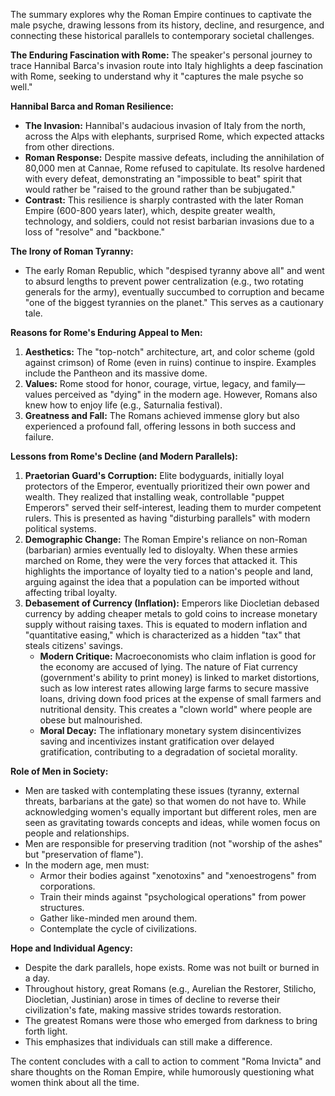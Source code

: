 The summary explores why the Roman Empire continues to captivate the male psyche, drawing lessons from its history, decline, and resurgence, and connecting these historical parallels to contemporary societal challenges.

**The Enduring Fascination with Rome:**
The speaker's personal journey to trace Hannibal Barca's invasion route into Italy highlights a deep fascination with Rome, seeking to understand why it "captures the male psyche so well."

**Hannibal Barca and Roman Resilience:**
*   **The Invasion:** Hannibal's audacious invasion of Italy from the north, across the Alps with elephants, surprised Rome, which expected attacks from other directions.
*   **Roman Response:** Despite massive defeats, including the annihilation of 80,000 men at Cannae, Rome refused to capitulate. Its resolve hardened with every defeat, demonstrating an "impossible to beat" spirit that would rather be "raised to the ground rather than be subjugated."
*   **Contrast:** This resilience is sharply contrasted with the later Roman Empire (600-800 years later), which, despite greater wealth, technology, and soldiers, could not resist barbarian invasions due to a loss of "resolve" and "backbone."

**The Irony of Roman Tyranny:**
*   The early Roman Republic, which "despised tyranny above all" and went to absurd lengths to prevent power centralization (e.g., two rotating generals for the army), eventually succumbed to corruption and became "one of the biggest tyrannies on the planet." This serves as a cautionary tale.

**Reasons for Rome's Enduring Appeal to Men:**

1.  **Aesthetics:** The "top-notch" architecture, art, and color scheme (gold against crimson) of Rome (even in ruins) continue to inspire. Examples include the Pantheon and its massive dome.
2.  **Values:** Rome stood for honor, courage, virtue, legacy, and family—values perceived as "dying" in the modern age. However, Romans also knew how to enjoy life (e.g., Saturnalia festival).
3.  **Greatness and Fall:** The Romans achieved immense glory but also experienced a profound fall, offering lessons in both success and failure.

**Lessons from Rome's Decline (and Modern Parallels):**

1.  **Praetorian Guard's Corruption:** Elite bodyguards, initially loyal protectors of the Emperor, eventually prioritized their own power and wealth. They realized that installing weak, controllable "puppet Emperors" served their self-interest, leading them to murder competent rulers. This is presented as having "disturbing parallels" with modern political systems.
2.  **Demographic Change:** The Roman Empire's reliance on non-Roman (barbarian) armies eventually led to disloyalty. When these armies marched on Rome, they were the very forces that attacked it. This highlights the importance of loyalty tied to a nation's people and land, arguing against the idea that a population can be imported without affecting tribal loyalty.
3.  **Debasement of Currency (Inflation):** Emperors like Diocletian debased currency by adding cheaper metals to gold coins to increase monetary supply without raising taxes. This is equated to modern inflation and "quantitative easing," which is characterized as a hidden "tax" that steals citizens' savings.
    *   **Modern Critique:** Macroeconomists who claim inflation is good for the economy are accused of lying. The nature of Fiat currency (government's ability to print money) is linked to market distortions, such as low interest rates allowing large farms to secure massive loans, driving down food prices at the expense of small farmers and nutritional density. This creates a "clown world" where people are obese but malnourished.
    *   **Moral Decay:** The inflationary monetary system disincentivizes saving and incentivizes instant gratification over delayed gratification, contributing to a degradation of societal morality.

**Role of Men in Society:**
*   Men are tasked with contemplating these issues (tyranny, external threats, barbarians at the gate) so that women do not have to. While acknowledging women's equally important but different roles, men are seen as gravitating towards concepts and ideas, while women focus on people and relationships.
*   Men are responsible for preserving tradition (not "worship of the ashes" but "preservation of flame").
*   In the modern age, men must:
    *   Armor their bodies against "xenotoxins" and "xenoestrogens" from corporations.
    *   Train their minds against "psychological operations" from power structures.
    *   Gather like-minded men around them.
    *   Contemplate the cycle of civilizations.

**Hope and Individual Agency:**
*   Despite the dark parallels, hope exists. Rome was not built or burned in a day.
*   Throughout history, great Romans (e.g., Aurelian the Restorer, Stilicho, Diocletian, Justinian) arose in times of decline to reverse their civilization's fate, making massive strides towards restoration.
*   The greatest Romans were those who emerged from darkness to bring forth light.
*   This emphasizes that individuals can still make a difference.

The content concludes with a call to action to comment "Roma Invicta" and share thoughts on the Roman Empire, while humorously questioning what women think about all the time.
